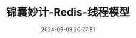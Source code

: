 ---
title: 锦囊妙计-Redis-线程模型
date: 2024-05-03 20:27:51
tags: 
  - Redis 
categories: 
  - Interview
password: zzy   
message: 会员文档
---